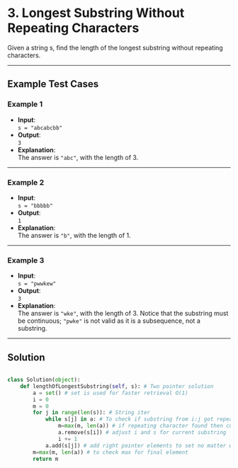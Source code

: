 # 3. Longest Substring Without Repeating Characters

Given a string s, find the length of the longest substring without repeating characters.

---

## Example Test Cases

### Example 1
- **Input**:  
  `s = "abcabcbb"`
- **Output**:  
  `3`
- **Explanation**:  
  The answer is `"abc"`, with the length of 3.

---

### Example 2
- **Input**:  
  `s = "bbbbb"`
- **Output**:  
  `1`
- **Explanation**:  
  The answer is `"b"`, with the length of 1.

---

### Example 3
- **Input**:  
  `s = "pwwkew"`
- **Output**:  
  `3`
- **Explanation**:  
  The answer is `"wke"`, with the length of 3. Notice that the substring must be continuous; `"pwke"` is not valid as it is a subsequence, not a substring.

---

## Solution
```python

class Solution(object):
    def lengthOfLongestSubstring(self, s): # Two pointer solution
        a = set() # set is used for faster retrieval O(1)
        i = 0
        m = 0
        for j in range(len(s)): # String iter
            while s[j] in a: # To check if substring from i:j got repeating characters...
                m=max(m, len(a)) # if repeating character found then current j-i is compared for max with previous max and stores it as max 
                a.remove(s[i]) # adjust i and s for current substring
                i += 1
            a.add(s[j]) # add right pointer elements to set no matter what happens
        m=max(m, len(a)) # to check max for final element
        return m
